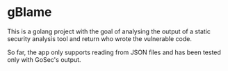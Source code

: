 # gBlame

This is a golang project with the goal of analysing the output of a static security analysis tool and return who wrote the vulnerable code.

So far, the app only supports reading from JSON files and has been tested only with GoSec's output.
